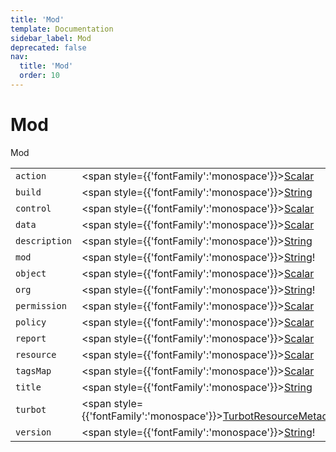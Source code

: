 ```yaml
---
title: 'Mod'
template: Documentation
sidebar_label: Mod
deprecated: false
nav:
  title: 'Mod'
  order: 10
---
```


# Mod

<div style={{'fontFamily':'monospace'}}><span style={{'fontSize':'1.5rem','fontWeight':500}}>Mod</span></div>





| | | |
| -- | -- | -- |
| `action` | <span style={{'fontFamily':'monospace'}}><a href="/guardrails/docs/reference/graphql/scalar/Scalar">Scalar</a></span> |  |
| `build` | <span style={{'fontFamily':'monospace'}}><a href="/guardrails/docs/reference/graphql/scalar/String">String</a></span> |  |
| `control` | <span style={{'fontFamily':'monospace'}}><a href="/guardrails/docs/reference/graphql/scalar/Scalar">Scalar</a></span> |  |
| `data` | <span style={{'fontFamily':'monospace'}}><a href="/guardrails/docs/reference/graphql/scalar/Scalar">Scalar</a></span> |  |
| `description` | <span style={{'fontFamily':'monospace'}}><a href="/guardrails/docs/reference/graphql/scalar/String">String</a></span> |  |
| `mod` | <span style={{'fontFamily':'monospace'}}><a href="/guardrails/docs/reference/graphql/scalar/String">String</a>!</span> |  |
| `object` | <span style={{'fontFamily':'monospace'}}><a href="/guardrails/docs/reference/graphql/scalar/Scalar">Scalar</a></span> |  |
| `org` | <span style={{'fontFamily':'monospace'}}><a href="/guardrails/docs/reference/graphql/scalar/String">String</a>!</span> |  |
| `permission` | <span style={{'fontFamily':'monospace'}}><a href="/guardrails/docs/reference/graphql/scalar/Scalar">Scalar</a></span> |  |
| `policy` | <span style={{'fontFamily':'monospace'}}><a href="/guardrails/docs/reference/graphql/scalar/Scalar">Scalar</a></span> |  |
| `report` | <span style={{'fontFamily':'monospace'}}><a href="/guardrails/docs/reference/graphql/scalar/Scalar">Scalar</a></span> |  |
| `resource` | <span style={{'fontFamily':'monospace'}}><a href="/guardrails/docs/reference/graphql/scalar/Scalar">Scalar</a></span> |  |
| `tagsMap` | <span style={{'fontFamily':'monospace'}}><a href="/guardrails/docs/reference/graphql/scalar/Scalar">Scalar</a></span> |  |
| `title` | <span style={{'fontFamily':'monospace'}}><a href="/guardrails/docs/reference/graphql/scalar/String">String</a></span> |  |
| `turbot` | <span style={{'fontFamily':'monospace'}}><a href="/guardrails/docs/reference/graphql/object/TurbotResourceMetadata">TurbotResourceMetadata</a>!</span> |  |
| `version` | <span style={{'fontFamily':'monospace'}}><a href="/guardrails/docs/reference/graphql/scalar/String">String</a>!</span> |  |